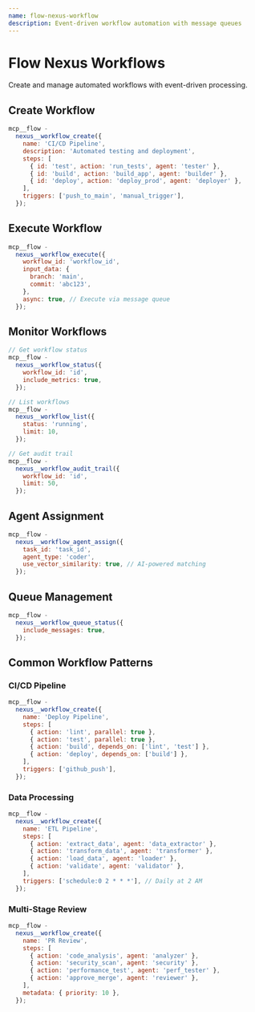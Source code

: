 ```yaml
---
name: flow-nexus-workflow
description: Event-driven workflow automation with message queues
---
```


# Flow Nexus Workflows

Create and manage automated workflows with event-driven processing.

## Create Workflow

```javascript
mcp__flow -
  nexus__workflow_create({
    name: 'CI/CD Pipeline',
    description: 'Automated testing and deployment',
    steps: [
      { id: 'test', action: 'run_tests', agent: 'tester' },
      { id: 'build', action: 'build_app', agent: 'builder' },
      { id: 'deploy', action: 'deploy_prod', agent: 'deployer' },
    ],
    triggers: ['push_to_main', 'manual_trigger'],
  });
```

## Execute Workflow

```javascript
mcp__flow -
  nexus__workflow_execute({
    workflow_id: 'workflow_id',
    input_data: {
      branch: 'main',
      commit: 'abc123',
    },
    async: true, // Execute via message queue
  });
```

## Monitor Workflows

```javascript
// Get workflow status
mcp__flow -
  nexus__workflow_status({
    workflow_id: 'id',
    include_metrics: true,
  });

// List workflows
mcp__flow -
  nexus__workflow_list({
    status: 'running',
    limit: 10,
  });

// Get audit trail
mcp__flow -
  nexus__workflow_audit_trail({
    workflow_id: 'id',
    limit: 50,
  });
```

## Agent Assignment

```javascript
mcp__flow -
  nexus__workflow_agent_assign({
    task_id: 'task_id',
    agent_type: 'coder',
    use_vector_similarity: true, // AI-powered matching
  });
```

## Queue Management

```javascript
mcp__flow -
  nexus__workflow_queue_status({
    include_messages: true,
  });
```

## Common Workflow Patterns

### CI/CD Pipeline

```javascript
mcp__flow -
  nexus__workflow_create({
    name: 'Deploy Pipeline',
    steps: [
      { action: 'lint', parallel: true },
      { action: 'test', parallel: true },
      { action: 'build', depends_on: ['lint', 'test'] },
      { action: 'deploy', depends_on: ['build'] },
    ],
    triggers: ['github_push'],
  });
```

### Data Processing

```javascript
mcp__flow -
  nexus__workflow_create({
    name: 'ETL Pipeline',
    steps: [
      { action: 'extract_data', agent: 'data_extractor' },
      { action: 'transform_data', agent: 'transformer' },
      { action: 'load_data', agent: 'loader' },
      { action: 'validate', agent: 'validator' },
    ],
    triggers: ['schedule:0 2 * * *'], // Daily at 2 AM
  });
```

### Multi-Stage Review

```javascript
mcp__flow -
  nexus__workflow_create({
    name: 'PR Review',
    steps: [
      { action: 'code_analysis', agent: 'analyzer' },
      { action: 'security_scan', agent: 'security' },
      { action: 'performance_test', agent: 'perf_tester' },
      { action: 'approve_merge', agent: 'reviewer' },
    ],
    metadata: { priority: 10 },
  });
```
